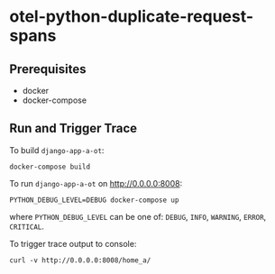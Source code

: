 # otel-python-duplicate-request-spans

## Prerequisites

* docker
* docker-compose

## Run and Trigger Trace

To build `django-app-a-ot`:
```
docker-compose build
```

To run `django-app-a-ot` on http://0.0.0.0:8008:

```
PYTHON_DEBUG_LEVEL=DEBUG docker-compose up
```
where `PYTHON_DEBUG_LEVEL` can be one of: `DEBUG`, `INFO`, `WARNING`, `ERROR`, `CRITICAL`.

To trigger trace output to console:

```
curl -v http://0.0.0.0:8008/home_a/
```